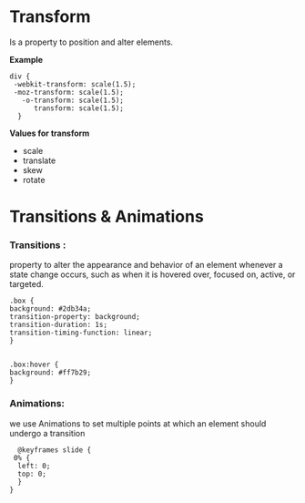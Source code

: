 # Transform 
Is a property to position and alter elements.

**Example**

    div {
     -webkit-transform: scale(1.5);
     -moz-transform: scale(1.5);
       -o-transform: scale(1.5);
          transform: scale(1.5);
      }

**Values for transform**

+ scale
+ translate
+ skew
+ rotate

# Transitions & Animations
### Transitions :
property to alter the appearance and behavior of an element whenever a state change occurs, such as when it is hovered over, focused on, active, or targeted.

    .box {
    background: #2db34a;
    transition-property: background;
    transition-duration: 1s;
    transition-timing-function: linear;
    }


    .box:hover {
    background: #ff7b29;
    }

### Animations:
we use Animations to set multiple points at which an element should undergo a transition

      @keyframes slide {
     0% {
      left: 0;
      top: 0;
      }
    }